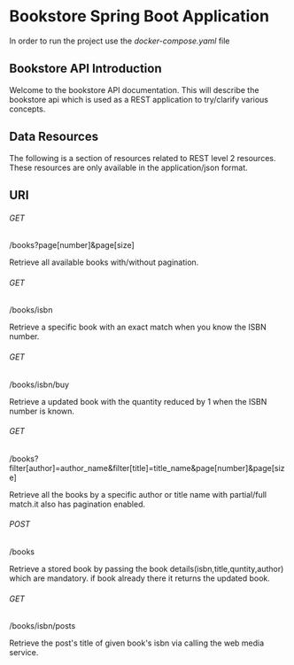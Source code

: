# Bookstore Spring Boot Application

In order to run the project use the *docker-compose.yaml* file


## Bookstore API Introduction

Welcome to the bookstore API documentation. This will describe the bookstore api which is used as a REST application to try/clarify various concepts.

## Data Resources

The following is a section of resources related to REST level 2 resources. These resources are only available in the application/json format.

## URI

###### GET
/books?page[number]&page[size] 

Retrieve all available books with/without pagination.

###### GET
/books/isbn

Retrieve a specific book with an exact match when you know the ISBN number.

###### GET
/books/isbn/buy

Retrieve a updated book with the quantity reduced by 1 when the ISBN number is known.

###### GET
/books?filter[author]=author_name&filter[title]=title_name&page[number]&page[size]

Retrieve all the books by a specific author or title name with partial/full match.it also has pagination enabled.

###### POST
/books

Retrieve a stored book by passing the book details(isbn,title,quntity,author) which are mandatory. if book already there it returns the updated book.

###### GET
/books/isbn/posts

Retrieve the post's title of given book's isbn via calling the web media service.

